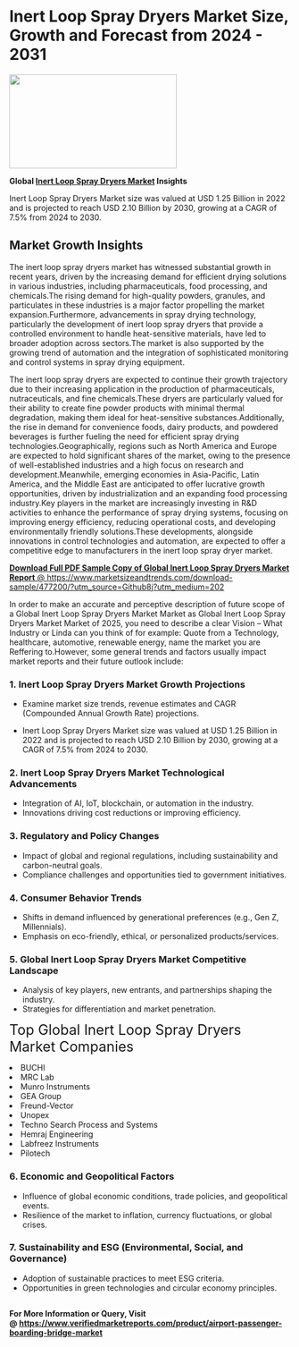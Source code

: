 <H1>Inert Loop Spray Dryers Market Size, Growth and Forecast from 2024 - 2031</H1><img class="aligncenter size-medium wp-image-584254" src="https://thirdeyenews.in/wp-content/uploads/2024/09/Global-Market-Research-300x168.jpeg" alt="" width="300" height="168" /><p><strong>Global&nbsp;<a href="https://www.marketsizeandtrends.com/download-sample/477200/?utm_source=Github8j?utm_medium=202">Inert Loop Spray Dryers Market</a> Insights</strong></p><p>Inert Loop Spray Dryers Market size was valued at USD 1.25 Billion in 2022 and is projected to reach USD 2.10 Billion by 2030, growing at a CAGR of 7.5% from 2024 to 2030.</p><p><h2>Market Growth Insights</h2> <p>The inert loop spray dryers market has witnessed substantial growth in recent years, driven by the increasing demand for efficient drying solutions in various industries, including pharmaceuticals, food processing, and chemicals.The rising demand for high-quality powders, granules, and particulates in these industries is a major factor propelling the market expansion.Furthermore, advancements in spray drying technology, particularly the development of inert loop spray dryers that provide a controlled environment to handle heat-sensitive materials, have led to broader adoption across sectors.The market is also supported by the growing trend of automation and the integration of sophisticated monitoring and control systems in spray drying equipment.</p> <p><a href="sample-link"></a></p> <p>The inert loop spray dryers are expected to continue their growth trajectory due to their increasing application in the production of pharmaceuticals, nutraceuticals, and fine chemicals.These dryers are particularly valued for their ability to create fine powder products with minimal thermal degradation, making them ideal for heat-sensitive substances.Additionally, the rise in demand for convenience foods, dairy products, and powdered beverages is further fueling the need for efficient spray drying technologies.Geographically, regions such as North America and Europe are expected to hold significant shares of the market, owing to the presence of well-established industries and a high focus on research and development.Meanwhile, emerging economies in Asia-Pacific, Latin America, and the Middle East are anticipated to offer lucrative growth opportunities, driven by industrialization and an expanding food processing industry.Key players in the market are increasingly investing in R&D activities to enhance the performance of spray drying systems, focusing on improving energy efficiency, reducing operational costs, and developing environmentally friendly solutions.These developments, alongside innovations in control technologies and automation, are expected to offer a competitive edge to manufacturers in the inert loop spray dryer market.</p> <p><a href="more-info-link"></p><p><span class=""><strong>Download Full PDF Sample Copy of Global Inert Loop Spray Dryers Market Report</strong> @ <a href="https://www.marketsizeandtrends.com/download-sample/477200/?utm_source=Github8j?utm_medium=202" target="_blank">https://www.marketsizeandtrends.com/download-sample/477200/?utm_source=Github8j?utm_medium=202</a></span></p><p>In order to make an accurate and perceptive description of future scope of a Global&nbsp;Inert Loop Spray Dryers Market Market as Global&nbsp;Inert Loop Spray Dryers Market Market of 2025, you need to describe a clear Vision &ndash; What Industry or Linda can you think of for example: Quote from a Technology, healthcare, automotive, renewable energy, name the market you are Reffering to.However, some general trends and factors usually impact market reports and their future outlook include:</p><h3>1.&nbsp;<strong>Inert Loop Spray Dryers Market Growth Projections</strong></h3><ul><li>Examine market size trends, revenue estimates and CAGR (Compounded Annual Growth Rate) projections.</li><li><p>Inert Loop Spray Dryers Market size was valued at USD 1.25 Billion in 2022 and is projected to reach USD 2.10 Billion by 2030, growing at a CAGR of 7.5% from 2024 to 2030.</p></li></ul><h3>2.&nbsp;<strong>Inert Loop Spray Dryers Market Technological Advancements</strong></h3><ul><li>Integration of AI, IoT, blockchain, or automation in the industry.</li><li>Innovations driving cost reductions or improving efficiency.</li></ul><h3>3.&nbsp;<strong>Regulatory and Policy Changes</strong></h3><ul><li>Impact of global and regional regulations, including sustainability and carbon-neutral goals.</li><li>Compliance challenges and opportunities tied to government initiatives.</li></ul><h3>4.&nbsp;<strong>Consumer Behavior Trends</strong></h3><ul><li>Shifts in demand influenced by generational preferences (e.g., Gen Z, Millennials).</li><li>Emphasis on eco-friendly, ethical, or personalized products/services.</li></ul><h3>5.&nbsp;<strong>Global Inert Loop Spray Dryers Market Competitive Landscape</strong></h3><ul><li>Analysis of key players, new entrants, and partnerships shaping the industry.</li><li>Strategies for differentiation and market penetration.</li></ul><p data-pm-slice="1 1 []"><span style="color: inherit; font-family: inherit; font-size: 25px;">Top Global Inert Loop Spray Dryers Market Companies</span></p><div class="" data-test-id=""><p><li>BUCHI</li><li> MRC Lab</li><li> Munro Instruments</li><li> GEA Group</li><li> Freund-Vector</li><li> Unopex</li><li> Techno Search Process and Systems</li><li> Hemraj Engineering</li><li> Labfreez Instruments</li><li> Pilotech</li></p></div><h3>6.&nbsp;<strong>Economic and Geopolitical Factors</strong></h3><ul><li>Influence of global economic conditions, trade policies, and geopolitical events.</li><li>Resilience of the market to inflation, currency fluctuations, or global crises.</li></ul><h3>7.&nbsp;<strong>Sustainability and ESG (Environmental, Social, and Governance)</strong></h3><ul><li>Adoption of sustainable practices to meet ESG criteria.</li><li>Opportunities in green technologies and circular economy principles.</li></ul><h2><strong style="font-size: 14px;">For More Information or Query, Visit @&nbsp;</strong><a style="background-color: #ffffff; font-size: 14px;" href="https://www.marketsizeandtrends.com/report/inert-loop-spray-dryers-market/" target="_blank">https://www.verifiedmarketreports.com/product/airport-passenger-boarding-bridge-market</a></h2>